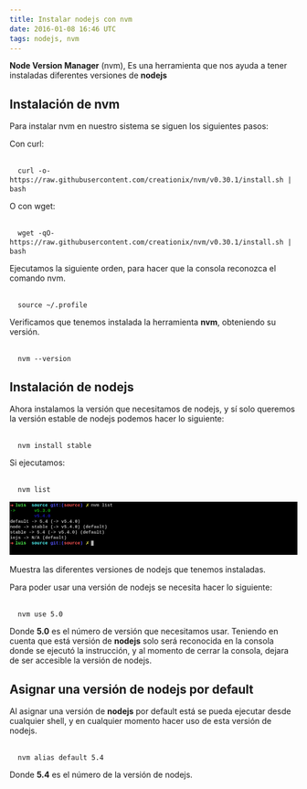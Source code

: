 ```yaml
---
title: Instalar nodejs con nvm
date: 2016-01-08 16:46 UTC
tags: nodejs, nvm
---
```


**Node Version Manager** (nvm), Es una herramienta que nos ayuda a tener instaladas diferentes versiones de **nodejs**

## Instalación de nvm

Para instalar nvm en nuestro sistema se siguen los siguientes pasos:

Con curl:

```

  curl -o- https://raw.githubusercontent.com/creationix/nvm/v0.30.1/install.sh | bash

```

O con wget:

```

  wget -qO- https://raw.githubusercontent.com/creationix/nvm/v0.30.1/install.sh | bash

```


Ejecutamos la siguiente orden, para hacer que la consola reconozca el comando nvm.

```

  source ~/.profile

```

Verificamos que tenemos instalada la herramienta **nvm**, obteniendo su versión.

```

  nvm --version

```

## Instalación de nodejs

Ahora instalamos la versión que necesitamos de nodejs, y sí solo queremos la versión estable de nodejs podemos hacer lo siguiente:

```

  nvm install stable

```

Si ejecutamos: 

```

  nvm list

```

![nvm-list](./images/nvm/nvm-list.png)

Muestra las diferentes versiones de nodejs que tenemos instaladas.

Para poder usar una versión de nodejs se necesita hacer lo siguiente:

```

  nvm use 5.0

```

Donde **5.0** es el número de versión que necesitamos usar. Teniendo en cuenta que está versión de **nodejs** solo será reconocida en la consola donde se ejecutó la instrucción, y al momento de cerrar la consola, dejara de ser accesible la versión de nodejs.

## Asignar una versión de nodejs por default

Al asignar una versión de **nodejs** por default está se pueda ejecutar desde cualquier shell, y en cualquier momento hacer uso de esta versión de nodejs.

```

  nvm alias default 5.4 

```

Donde **5.4** es el número de la versión de nodejs.
